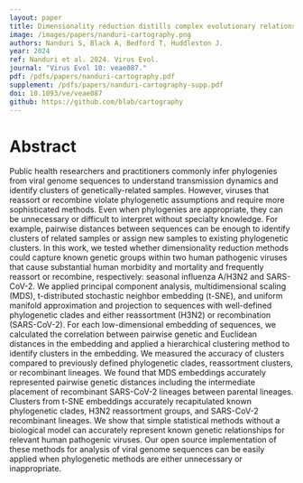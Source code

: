 ```yaml
---
layout: paper
title: Dimensionality reduction distills complex evolutionary relationships in seasonal influenza and SARS-CoV-2
image: /images/papers/nanduri-cartography.png
authors: Nanduri S, Black A, Bedford T, Huddleston J.
year: 2024
ref: Nanduri et al. 2024. Virus Evol.
journal: "Virus Evol 10: veae087."
pdf: /pdfs/papers/nanduri-cartography.pdf
supplement: /pdfs/papers/nanduri-cartography-supp.pdf
doi: 10.1093/ve/veae087
github: https://github.com/blab/cartography
---
```


# Abstract

Public health researchers and practitioners commonly infer phylogenies from viral genome sequences to understand transmission dynamics and identify clusters of genetically-related samples. However, viruses that reassort or recombine violate phylogenetic assumptions and require more sophisticated methods. Even when phylogenies are appropriate, they can be unnecessary or difficult to interpret without specialty knowledge. For example, pairwise distances between sequences can be enough to identify clusters of related samples or assign new samples to existing phylogenetic clusters. In this work, we tested whether dimensionality reduction methods could capture known genetic groups within two human pathogenic viruses that cause substantial human morbidity and mortality and frequently reassort or recombine, respectively: seasonal influenza A/H3N2 and SARS-CoV-2. We applied principal component analysis, multidimensional scaling (MDS), t-distributed stochastic neighbor embedding (t-SNE), and uniform manifold approximation and projection to sequences with well-defined phylogenetic clades and either reassortment (H3N2) or recombination (SARS-CoV-2). For each low-dimensional embedding of sequences, we calculated the correlation between pairwise genetic and Euclidean distances in the embedding and applied a hierarchical clustering method to identify clusters in the embedding. We measured the accuracy of clusters compared to previously defined phylogenetic clades, reassortment clusters, or recombinant lineages. We found that MDS embeddings accurately represented pairwise genetic distances including the intermediate placement of recombinant SARS-CoV-2 lineages between parental lineages. Clusters from t-SNE embeddings accurately recapitulated known phylogenetic clades, H3N2 reassortment groups, and SARS-CoV-2 recombinant lineages. We show that simple statistical methods without a biological model can accurately represent known genetic relationships for relevant human pathogenic viruses. Our open source implementation of these methods for analysis of viral genome sequences can be easily applied when phylogenetic methods are either unnecessary or inappropriate.

